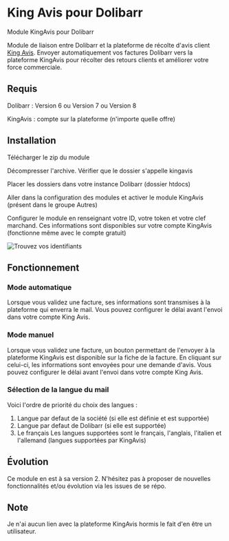 # King Avis pour Dolibarr
Module KingAvis pour Dolibarr

Module de liaison entre Dolibarr et la plateforme de récolte d'avis client [King Avis](https://king-avis.com/fr).
Envoyer automatiquement vos factures Dolibarr vers la plateforme KingAvis pour récolter des retours clients et améliorer votre force commerciale.

## Requis

Dolibarr : Version 6 ou Version 7 ou Version 8

KingAvis : compte sur la plateforme (n'importe quelle offre)

## Installation

Télécharger le zip du module

Décompresser l'archive. Vérifier que le dossier s'appelle kingavis

Placer les dossiers dans votre instance Dolibarr (dossier htdocs)

Aller dans la configuration des modules et activer le module KingAvis (présent dans le groupe Autres)

Configurer le module en renseignant votre ID, votre token et votre clef marchand. Ces informations sont disponibles sur votre compte KingAvis (fonctionne même avec le compte gratuit)

![Trouvez vos identifiants](https://king-avis.com/themes/default/img/pages/integration-code-manuel-2.jpg)


## Fonctionnement

### Mode automatique
Lorsque vous validez une facture, ses informations sont transmises à la plateforme qui enverra le mail. Vous pouvez configurer le délai avant l'envoi dans votre compte King Avis.

### Mode manuel
Lorsque vous validez une facture, un bouton permettant de l'envoyer à la plateforme KingAvis est disponible sur la fiche de la facture. En cliquant sur celui-ci, les informations sont envoyées pour une demande d'avis. Vous pouvez configurer le délai avant l'envoi dans votre compte King Avis.

### Sélection de la langue du mail
Voici l'ordre de priorité du choix des langues :
1. Langue par defaut de la société (si elle est définie et est supportée)
2. Langue par defaut de Dolibarr (si elle est supportée)
3. Le français
Les langues supportées sont le français, l'anglais, l'italien et l'allemand (langues supportées par KingAvis)

## Évolution

Ce module en est à sa version 2.
N'hésitez pas à proposer de nouvelles fonctionnalités et/ou évolution via les issues de se répo.


## Note
Je n'ai aucun lien avec la plateforme KingAvis hormis le fait d'en être un utilisateur.
